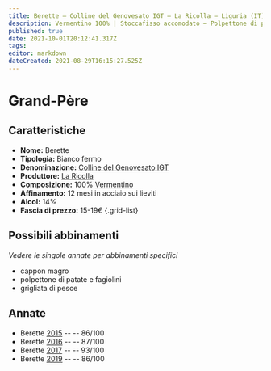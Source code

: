 ```yaml
---
title: Berette – Colline del Genovesato IGT – La Ricolla – Liguria (IT) – 15-19€ – 3★-5★
description: Vermentino 100% | Stoccafisso accomodato – Polpettone di patate e fagiolini – Grigliata di pesce
published: true
date: 2021-10-01T20:12:41.317Z
tags: 
editor: markdown
dateCreated: 2021-08-29T16:15:27.525Z
---
```


# Grand-Père

## Caratteristiche
- **Nome:** Berette
- **Tipologia:** Bianco fermo
- **Denominazione:** [Colline del Genovesato IGT](/denominazioni/Italia/Liguria/IGT/Colline-del-Genovesato) 
- **Produttore:** [La Ricolla](/produttori/Italia/Liguria/La-Ricolla) 
- **Composizione:** 100% [Vermentino](/vitigni/Italia/vermentino)
- **Affinamento:** 12 mesi in acciaio sui lieviti
- **Alcol:** 14%
- **Fascia di prezzo:** 15-19€
{.grid-list}



## Possibili abbinamenti
*Vedere le singole annate per abbinamenti specifici*

- cappon magro
- polpettone di patate e fagiolini 
- grigliata di pesce

## Annate
- Berette [2015](vini/Italia/Liguria/La-Ricolla/Berette/2015) -- <span class="star-3"></span> -- 86/100 
- Berette [2016](vini/Italia/Liguria/La-Ricolla/Berette/2016) -- <span class="star-3"></span> -- 87/100
- Berette [2017](vini/Italia/Liguria/La-Ricolla/Berette/2017) -- <span class="star-5"></span> -- 93/100
- Berette [2019](vini/Italia/Liguria/La-Ricolla/Berette/2019) -- <span class="star-3"></span> -- 86/100
